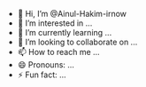 - 👋 Hi, I’m @Ainul-Hakim-irnow
- 👀 I’m interested in ...
- 🌱 I’m currently learning ...
- 💞️ I’m looking to collaborate on ...
- 📫 How to reach me ...
- 😄 Pronouns: ...
- ⚡ Fun fact: ...

<!---
Ainul-Hakim-irnow/Ainul-Hakim-irnow is a ✨ special ✨ repository because its `README.md` (this file) appears on your GitHub profile.
You can click the Preview link to take a look at your changes.
--->
